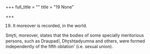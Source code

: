 +++
full_title = ""
title = "19 None"

+++


19. It moreover is recorded, in the world.

Smr̥ti, moreover, states that the bodies of some specially meritorious persons, such as Draupadī, Dhr̥shṭadyumna and others, were formed independently of the fifth oblation' (i.e. sexual union).

